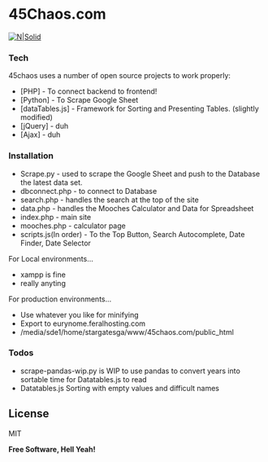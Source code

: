 # 45Chaos.com
[![N|Solid](http://www.uhostfull.com/images/php-mysql.png)](http://php.net)
### Tech

45chaos uses a number of open source projects to work properly:

* [PHP] - To connect backend to frontend!
* [Python] - To Scrape Google Sheet
* [dataTables.js] - Framework for Sorting and Presenting Tables. (slightly modified) 
* [jQuery] - duh
* [Ajax] - duh

### Installation

* Scrape.py - used to scrape the Google Sheet and push to the Database the latest data set.
* dbconnect.php - to connect to Database
* search.php - handles the search at the top of the site
* data.php - handles the Mooches Calculator and Data for Spreadsheet
* index.php - main site
* mooches.php - calculator page
* scripts.js(In order) - To the Top Button, Search Autocomplete, Date Finder, Date Selector

For Local environments...
* xampp is fine
* really anyting

For production environments...

* Use whatever you like for minifying
* Export to eurynome.feralhosting.com 
* /media/sde1/home/stargatesga/www/45chaos.com/public_html

### Todos

 - scrape-pandas-wip.py is WIP to use pandas to convert years into sortable time for Datatables.js to read
 - Datatables.js Sorting with empty values and difficult names

License
----

MIT

**Free Software, Hell Yeah!**


 
